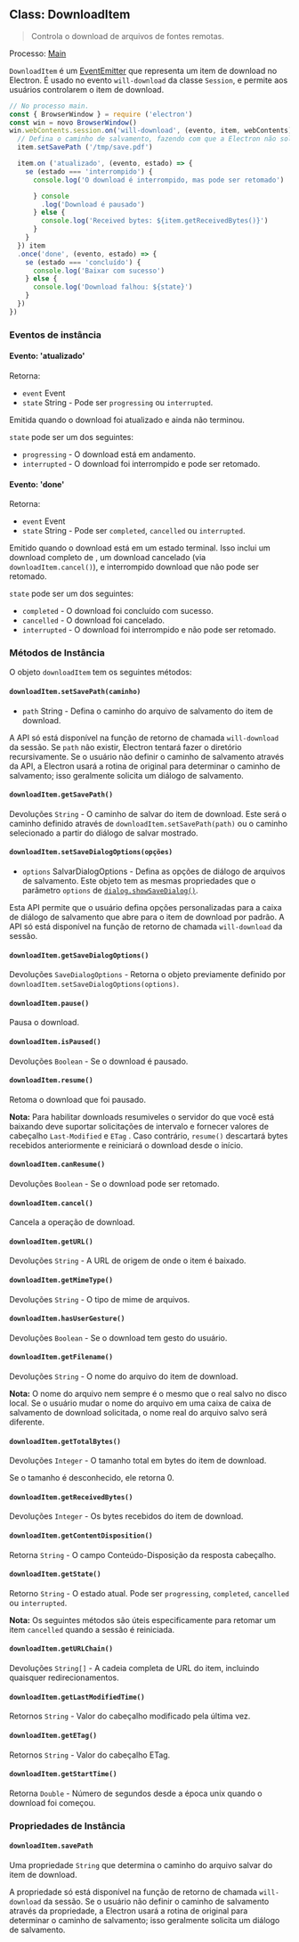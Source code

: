 ## Class: DownloadItem

> Controla o download de arquivos de fontes remotas.

Processo: [Main](../glossary.md#main-process)

`DownloadItem` é um [EventEmitter][event-emitter] que representa um item de download no Electron. É usado no evento `will-download` da classe `Session`, e permite aos usuários controlarem o item de download.

```javascript
// No processo main.
const { BrowserWindow } = require ('electron')
const win = novo BrowserWindow()
win.webContents.session.on('will-download', (evento, item, webContents) => {
  // Defina o caminho de salvamento, fazendo com que a Electron não solicite uma caixa de diálogo save.
  item.setSavePath ('/tmp/save.pdf')

  item.on ('atualizado', (evento, estado) => {
    se (estado === 'interrompido') {
      console.log('O download é interrompido, mas pode ser retomado')

      } console
        .log('Download é pausado')
      } else {
        console.log('Received bytes: ${item.getReceivedBytes()}')
      }
    }
  }) item
  .once('done', (evento, estado) => {
    se (estado === 'concluído') {
      console.log('Baixar com sucesso')
    } else {
      console.log('Download falhou: ${state}')
    }
  })
})
```

### Eventos de instância

#### Evento: 'atualizado'

Retorna:

* `event` Event
* `state` String - Pode ser `progressing` ou `interrupted`.

Emitida quando o download foi atualizado e ainda não terminou.

`state` pode ser um dos seguintes:

* `progressing` - O download está em andamento.
* `interrupted` - O download foi interrompido e pode ser retomado.

#### Evento: 'done'

Retorna:

* `event` Event
* `state` String - Pode ser `completed`, `cancelled` ou `interrupted`.

Emitido quando o download está em um estado terminal. Isso inclui um download completo de , um download cancelado (via `downloadItem.cancel()`), e interrompido download que não pode ser retomado.

`state` pode ser um dos seguintes:

* `completed` - O download foi concluído com sucesso.
* `cancelled` - O download foi cancelado.
* `interrupted` - O download foi interrompido e não pode ser retomado.

### Métodos de Instância

O objeto `downloadItem` tem os seguintes métodos:

#### `downloadItem.setSavePath(caminho)`

* `path` String - Defina o caminho do arquivo de salvamento do item de download.

A API só está disponível na função de retorno de chamada `will-download` da sessão. Se `path` não existir, Electron tentará fazer o diretório recursivamente. Se o usuário não definir o caminho de salvamento através da API, a Electron usará a rotina de original para determinar o caminho de salvamento; isso geralmente solicita um diálogo de salvamento.

#### `downloadItem.getSavePath()`

Devoluções `String` - O caminho de salvar do item de download. Este será o caminho definido através de `downloadItem.setSavePath(path)` ou o caminho selecionado a partir do diálogo de salvar mostrado.

#### `downloadItem.setSaveDialogOptions(opções)`

* `options` SalvarDialogOptions - Defina as opções de diálogo de arquivos de salvamento. Este objeto tem as mesmas propriedades que o parâmetro `options` de [`dialog.showSaveDialog()`](dialog.md).

Esta API permite que o usuário defina opções personalizadas para a caixa de diálogo de salvamento que abre para o item de download por padrão. A API só está disponível na função de retorno de chamada `will-download` da sessão.

#### `downloadItem.getSaveDialogOptions()`

Devoluções `SaveDialogOptions` - Retorna o objeto previamente definido por `downloadItem.setSaveDialogOptions(options)`.

#### `downloadItem.pause()`

Pausa o download.

#### `downloadItem.isPaused()`

Devoluções `Boolean` - Se o download é pausado.

#### `downloadItem.resume()`

Retoma o download que foi pausado.

**Nota:** Para habilitar downloads resumiveles o servidor do que você está baixando deve suportar solicitações de intervalo e fornecer valores de cabeçalho `Last-Modified` e `ETag` . Caso contrário, `resume()` descartará bytes recebidos anteriormente e reiniciará o download desde o início.

#### `downloadItem.canResume()`

Devoluções `Boolean` - Se o download pode ser retomado.

#### `downloadItem.cancel()`

Cancela a operação de download.

#### `downloadItem.getURL()`

Devoluções `String` - A URL de origem de onde o item é baixado.

#### `downloadItem.getMimeType()`

Devoluções `String` - O tipo de mime de arquivos.

#### `downloadItem.hasUserGesture()`

Devoluções `Boolean` - Se o download tem gesto do usuário.

#### `downloadItem.getFilename()`

Devoluções `String` - O nome do arquivo do item de download.

**Nota:** O nome do arquivo nem sempre é o mesmo que o real salvo no disco local. Se o usuário mudar o nome do arquivo em uma caixa de caixa de salvamento de download solicitada, o nome real do arquivo salvo será diferente.

#### `downloadItem.getTotalBytes()`

Devoluções `Integer` - O tamanho total em bytes do item de download.

Se o tamanho é desconhecido, ele retorna 0.

#### `downloadItem.getReceivedBytes()`

Devoluções `Integer` - Os bytes recebidos do item de download.

#### `downloadItem.getContentDisposition()`

Retorna `String` - O campo Conteúdo-Disposição da resposta cabeçalho.

#### `downloadItem.getState()`

Retorno `String` - O estado atual. Pode ser `progressing`, `completed`, `cancelled` ou `interrupted`.

**Nota:** Os seguintes métodos são úteis especificamente para retomar um item `cancelled` quando a sessão é reiniciada.

#### `downloadItem.getURLChain()`

Devoluções `String[]` - A cadeia completa de URL do item, incluindo quaisquer redirecionamentos.

#### `downloadItem.getLastModifiedTime()`

Retornos `String` - Valor do cabeçalho modificado pela última vez.

#### `downloadItem.getETag()`

Retornos `String` - Valor do cabeçalho ETag.

#### `downloadItem.getStartTime()`

Retorna `Double` - Número de segundos desde a época unix quando o download foi começou.

### Propriedades de Instância

#### `downloadItem.savePath`

Uma propriedade `String` que determina o caminho do arquivo salvar do item de download.

A propriedade só está disponível na função de retorno de chamada `will-download` da sessão. Se o usuário não definir o caminho de salvamento através da propriedade, a Electron usará a rotina de original para determinar o caminho de salvamento; isso geralmente solicita um diálogo de salvamento.

[event-emitter]: https://nodejs.org/api/events.html#events_class_eventemitter
